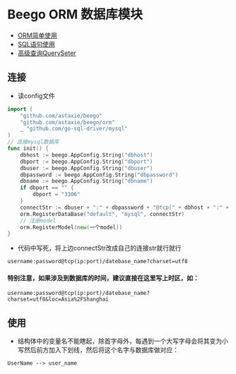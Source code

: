 # Beego ORM 数据库模块
- [ORM简单使用](https://beego.me/docs/mvc/model/orm.md#%E6%97%B6%E5%8C%BA%E8%AE%BE%E7%BD%AE)
- [SQL语句使用](https://beego.me/docs/mvc/model/rawsql.md)
- [高级查询QuerySeter](https://beego.me/docs/mvc/model/query.md)

## 连接
- 读config文件
```go
import (
	"github.com/astaxie/beego"
	"github.com/astaxie/beego/orm"
	_ "github.com/go-sql-driver/mysql"
)
// 连接mysql数据库
func init() {
	dbhost := beego.AppConfig.String("dbhost")
	dbport := beego.AppConfig.String("dbport")
	dbuser := beego.AppConfig.String("dbuser")
	dbpassword := beego.AppConfig.String("dbpassword")
	dbname := beego.AppConfig.String("dbname")
	if dbport == "" {
		dbport = "3306"
	}
	connectStr := dbuser + ":" + dbpassword + "@tcp(" + dbhost + ":" + dbport + ")/" + dbname + "?charset=utf8"
	orm.RegisterDataBase("default", "mysql", connectStr)
	// 注册model
	orm.RegisterModel(new(一个model))
}
```

- 代码中写死，将上边connectStr改成自己的连接str就行就行

`username:password@tcp(ip:port)/datebase_name?charset=utf8`

#### 特别注意，如果涉及到数据库的时间，建议直接在这里写上时区，如：

`username:password@tcp(ip:port)/datebase_name?charset=utf8&loc=Asia%2FShanghai`

## 使用
- 结构体中的变量名不能瞎起，除首字母外，每遇到一个大写字母会将其变为小写然后前方加入下划线，然后将这个名字与数据库做对应：

`UserName --> user_name`